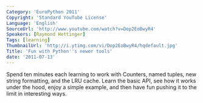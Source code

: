 ```yaml
---
Category: 'EuroPython 2011'
Copyright: 'Standard YouTube License'
Language: 'English'
SourceUrl: 'http://www.youtube.com/watch?v=Dop2EoBwyR4'
Speakers: [Raymond Hettinger]
Tags: [learning]
ThumbnailUrl: 'http://i.ytimg.com/vi/Dop2EoBwyR4/hqdefault.jpg'
Title: 'Fun with Python''s newer tools'
date: '2011-07-13'
---
```

Spend ten minutes each learning to work with Counters, named tuples, new
string formatting, and the LRU cache. Learn the basic API, see how it works
under the hood, enjoy a simple example, and then have fun pushing it to the
limit in interesting ways.
